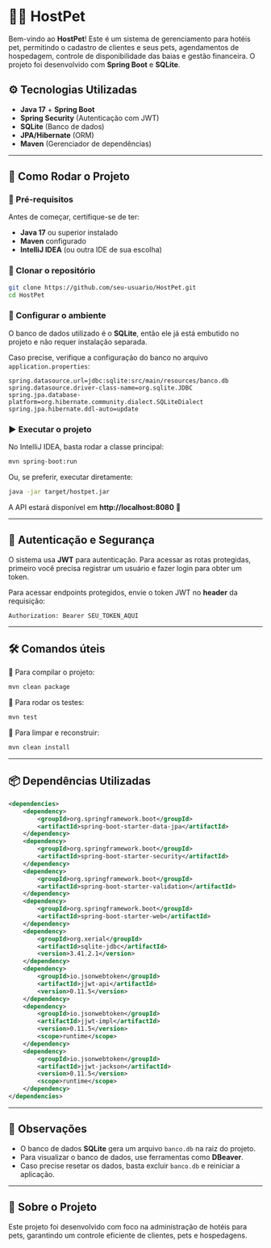 # 🏨🐶 HostPet

Bem-vindo ao **HostPet**! Este é um sistema de gerenciamento para hotéis pet, permitindo o cadastro de clientes e seus pets, agendamentos de hospedagem, controle de disponibilidade das baias e gestão financeira. O projeto foi desenvolvido com **Spring Boot** e **SQLite**.

## ⚙️ Tecnologias Utilizadas
- **Java 17** + **Spring Boot**
- **Spring Security** (Autenticação com JWT)
- **SQLite** (Banco de dados)
- **JPA/Hibernate** (ORM)
- **Maven** (Gerenciador de dependências)

---

## 🚀 Como Rodar o Projeto

### 📌 Pré-requisitos
Antes de começar, certifique-se de ter:
- **Java 17** ou superior instalado
- **Maven** configurado
- **IntelliJ IDEA** (ou outra IDE de sua escolha)

### 📂 Clonar o repositório
```sh
git clone https://github.com/seu-usuario/HostPet.git
cd HostPet
```

### 🔧 Configurar o ambiente
O banco de dados utilizado é o **SQLite**, então ele já está embutido no projeto e não requer instalação separada.

Caso precise, verifique a configuração do banco no arquivo `application.properties`:
```properties
spring.datasource.url=jdbc:sqlite:src/main/resources/banco.db
spring.datasource.driver-class-name=org.sqlite.JDBC
spring.jpa.database-platform=org.hibernate.community.dialect.SQLiteDialect
spring.jpa.hibernate.ddl-auto=update
```

### ▶️ Executar o projeto
No IntelliJ IDEA, basta rodar a classe principal:
```sh
mvn spring-boot:run
```
Ou, se preferir, executar diretamente:
```sh
java -jar target/hostpet.jar
```

A API estará disponível em **http://localhost:8080** 🚀

---

## 🔑 Autenticação e Segurança
O sistema usa **JWT** para autenticação. Para acessar as rotas protegidas, primeiro você precisa registrar um usuário e fazer login para obter um token.

Para acessar endpoints protegidos, envie o token JWT no **header** da requisição:
```
Authorization: Bearer SEU_TOKEN_AQUI
```

---

## 🛠 Comandos úteis
🔹 Para compilar o projeto:
```sh
mvn clean package
```
🔹 Para rodar os testes:
```sh
mvn test
```
🔹 Para limpar e reconstruir:
```sh
mvn clean install
```

---

## 📦 Dependências Utilizadas
```xml
<dependencies>
    <dependency>
        <groupId>org.springframework.boot</groupId>
        <artifactId>spring-boot-starter-data-jpa</artifactId>
    </dependency>
    <dependency>
        <groupId>org.springframework.boot</groupId>
        <artifactId>spring-boot-starter-security</artifactId>
    </dependency>
    <dependency>
        <groupId>org.springframework.boot</groupId>
        <artifactId>spring-boot-starter-validation</artifactId>
    </dependency>
    <dependency>
        <groupId>org.springframework.boot</groupId>
        <artifactId>spring-boot-starter-web</artifactId>
    </dependency>
    <dependency>
        <groupId>org.xerial</groupId>
        <artifactId>sqlite-jdbc</artifactId>
        <version>3.41.2.1</version>
    </dependency>
    <dependency>
        <groupId>io.jsonwebtoken</groupId>
        <artifactId>jjwt-api</artifactId>
        <version>0.11.5</version>
    </dependency>
    <dependency>
        <groupId>io.jsonwebtoken</groupId>
        <artifactId>jjwt-impl</artifactId>
        <version>0.11.5</version>
        <scope>runtime</scope>
    </dependency>
    <dependency>
        <groupId>io.jsonwebtoken</groupId>
        <artifactId>jjwt-jackson</artifactId>
        <version>0.11.5</version>
        <scope>runtime</scope>
    </dependency>
</dependencies>
```

---

## 📝 Observações
- O banco de dados **SQLite** gera um arquivo `banco.db` na raiz do projeto.
- Para visualizar o banco de dados, use ferramentas como **DBeaver**.
- Caso precise resetar os dados, basta excluir `banco.db` e reiniciar a aplicação.

---

## 🎯 Sobre o Projeto
Este projeto foi desenvolvido com foco na administração de hotéis para pets, garantindo um controle eficiente de clientes, pets e hospedagens.

